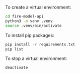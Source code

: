 To create a virtual environment:

```bash
cd fire-model-api
python3 -m venv .venv
source .venv/bin/activate
```

To install pip packages:

```bash
pip install -r requirements.txt
pip list
```

To stop a virtual environment:

```bash
deactivate
```